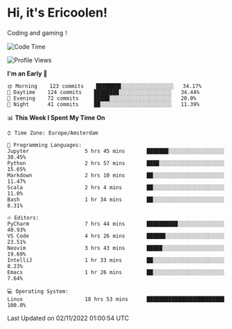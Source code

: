 # Hi, it's Ericoolen!
Coding and gaming！

<!--START_SECTION:waka-->
![Code Time](http://img.shields.io/badge/Code%20Time-504%20hrs%2021%20mins-blue)

![Profile Views](http://img.shields.io/badge/Profile%20Views-5-blue)

**I'm an Early 🐤** 

```text
🌞 Morning    123 commits    ████████░░░░░░░░░░░░░░░░░   34.17% 
🌆 Daytime    124 commits    ████████░░░░░░░░░░░░░░░░░   34.44% 
🌃 Evening    72 commits     █████░░░░░░░░░░░░░░░░░░░░   20.0% 
🌙 Night      41 commits     ██░░░░░░░░░░░░░░░░░░░░░░░   11.39%

```


📊 **This Week I Spent My Time On** 

```text
⌚︎ Time Zone: Europe/Amsterdam

💬 Programming Languages: 
Jupyter                  5 hrs 45 mins       ███████░░░░░░░░░░░░░░░░░░   30.45% 
Python                   2 hrs 57 mins       ████░░░░░░░░░░░░░░░░░░░░░   15.65% 
Markdown                 2 hrs 10 mins       ██░░░░░░░░░░░░░░░░░░░░░░░   11.47% 
Scala                    2 hrs 4 mins        ██░░░░░░░░░░░░░░░░░░░░░░░   11.0% 
Bash                     1 hr 34 mins        ██░░░░░░░░░░░░░░░░░░░░░░░   8.31%

🔥 Editors: 
PyCharm                  7 hrs 44 mins       ██████████░░░░░░░░░░░░░░░   40.93% 
VS Code                  4 hrs 26 mins       ██████░░░░░░░░░░░░░░░░░░░   23.51% 
Neovim                   3 hrs 43 mins       █████░░░░░░░░░░░░░░░░░░░░   19.69% 
IntelliJ                 1 hr 33 mins        ██░░░░░░░░░░░░░░░░░░░░░░░   8.23% 
Emacs                    1 hr 26 mins        ██░░░░░░░░░░░░░░░░░░░░░░░   7.64%

💻 Operating System: 
Linux                    18 hrs 53 mins      █████████████████████████   100.0%

```


 Last Updated on 02/11/2022 01:00:54 UTC
<!--END_SECTION:waka-->


